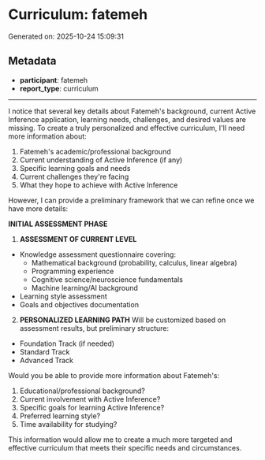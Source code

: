 # Curriculum: fatemeh

Generated on: 2025-10-24 15:09:31

## Metadata

- **participant**: fatemeh
- **report_type**: curriculum

---

I notice that several key details about Fatemeh's background, current Active Inference application, learning needs, challenges, and desired values are missing. To create a truly personalized and effective curriculum, I'll need more information about:

1. Fatemeh's academic/professional background
2. Current understanding of Active Inference (if any)
3. Specific learning goals and needs
4. Current challenges they're facing
5. What they hope to achieve with Active Inference

However, I can provide a preliminary framework that we can refine once we have more details:

**INITIAL ASSESSMENT PHASE**

1. **ASSESSMENT OF CURRENT LEVEL**
- Knowledge assessment questionnaire covering:
  * Mathematical background (probability, calculus, linear algebra)
  * Programming experience
  * Cognitive science/neuroscience fundamentals
  * Machine learning/AI background
- Learning style assessment
- Goals and objectives documentation

2. **PERSONALIZED LEARNING PATH**
Will be customized based on assessment results, but preliminary structure:
- Foundation Track (if needed)
- Standard Track
- Advanced Track

Would you be able to provide more information about Fatemeh's:
1. Educational/professional background?
2. Current involvement with Active Inference?
3. Specific goals for learning Active Inference?
4. Preferred learning style?
5. Time availability for studying?

This information would allow me to create a much more targeted and effective curriculum that meets their specific needs and circumstances.